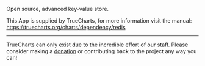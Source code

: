 Open source, advanced key-value store.

This App is supplied by TrueCharts, for more information visit the manual: https://truecharts.org/charts/dependency/redis

---

TrueCharts can only exist due to the incredible effort of our staff.
Please consider making a [donation](https://truecharts.org/docs/about/sponsor) or contributing back to the project any way you can!
